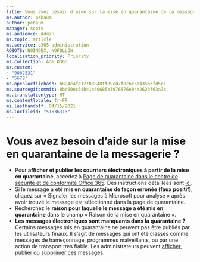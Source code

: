 ```yaml
---
title: Vous avez besoin d’aide sur la mise en quarantaine de la messagerie ?
ms.author: pebaum
author: pebaum
manager: scotv
ms.audience: Admin
ms.topic: article
ms.service: o365-administration
ROBOTS: NOINDEX, NOFOLLOW
localization_priority: Priority
ms.collection: Adm_O365
ms.custom:
- "9002531"
- "5679"
ms.openlocfilehash: b824e4fe12788848ff09cd7f0c6c5a43563fd5c1
ms.sourcegitcommit: 8bc60ec34bc1e40685e3976576e04a2623f63a7c
ms.translationtype: HT
ms.contentlocale: fr-FR
ms.lasthandoff: 04/15/2021
ms.locfileid: "51836313"
---
```

# <a name="need-help-with-email-quarantine"></a>Vous avez besoin d’aide sur la mise en quarantaine de la messagerie ?

- Pour **afficher et publier les courriers électroniques à partir de la mise en quarantaine**, accédez à [Page de quarantaine dans le centre de sécurité et de conformité Office 365](https://protection.office.com/quarantine). Des instructions détaillées sont [ici](https://docs.microsoft.com/microsoft-365/security/office-365-security/find-and-release-quarantined-messages-as-a-user?view=o365-worldwide#view-your-quarantined-messages).
- Si le message a été **mis en quarantaine de façon erronée (faux positif)**, cliquez sur « Signaler les messages à Microsoft pour analyse » après avoir trouvé le message est sélectionné dans la page de quarantaine. 
- Recherchez le **raison pour laquelle le message a été mis en quarantaine** dans le champ « Raison de la mise en quarantaine ».
- **Les messages électroniques sont manquants dans la quarantaine ?** Certains messages mis en quarantaine ne peuvent pas être publiés par les utilisateurs finaux. Il s’agit de messages qui ont été classés comme messages de hameçonnage, programmes malveillants, ou par une action de transport très fiable. Les administrateurs peuvent [afficher, publier ou supprimer ces messages](https://docs.microsoft.com/microsoft-365/security/office-365-security/manage-quarantined-messages-and-files?view=o365-worldwide). 
